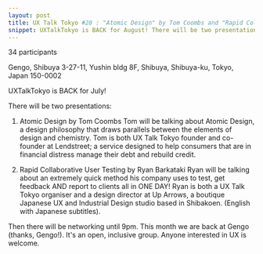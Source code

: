 ```yaml
---
layout: post
title: UX Talk Tokyo #28 : "Atomic Design" by Tom Coombs and "Rapid Collaborative UX Testing" by Ryan Barkataki
snippet: UXTalkTokyo is BACK for August! There will be two presentations: 1) From Brazil! CI&T's UX ...
---
```

34 participants

Gengo, Shibuya 3-27-11, Yushin bldg 8F, Shibuya, Shibuya-ku, Tokyo, Japan 150-0002

UXTalkTokyo is BACK for July!

There will be two presentations:
1) Atomic Design by Tom Coombs
Tom will be talking about Atomic Design, a design philosophy that draws parallels between the elements of design and chemistry. Tom is both UX Talk Tokyo founder and co-founder at Lendstreet; a service designed to help consumers that are in financial distress manage their debt and rebuild credit.

2) Rapid Collaborative User Testing by Ryan Barkataki
Ryan will be talking about an extremely quick method his company uses to test, get feedback AND report to clients all in ONE DAY! Ryan is both a UX Talk Tokyo organiser and a design director at Up Arrows, a boutique Japanese UX and Industrial Design studio based in Shibakoen. (English with Japanese subtitles).

Then there will be networking until 9pm. This month we are back at Gengo (thanks, Gengo!). It's an open, inclusive group. Anyone interested in UX is welcome.

